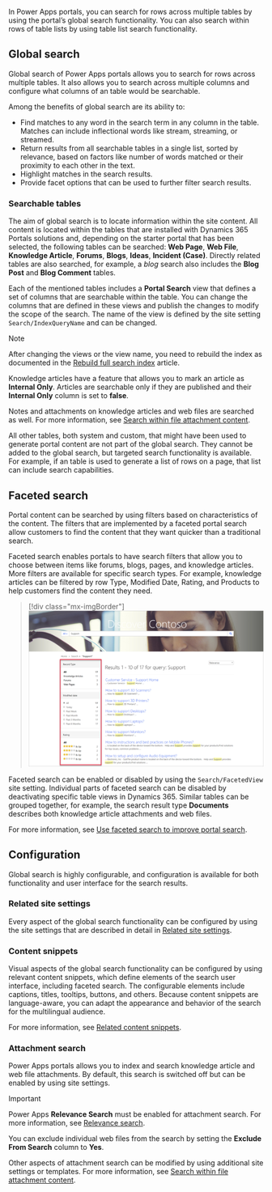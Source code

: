 In Power Apps portals, you can search for rows across multiple tables by using the portal’s global search functionality. You can also search within rows of table lists by using table list search functionality.

## Global search

Global search of Power Apps portals allows you to search for rows across multiple tables. It also allows you to search across multiple columns and configure what columns of an table would be searchable.

Among the benefits of global search are its ability to:

- Find matches to any word in the search term in any column in the table. Matches can include inflectional words like stream, streaming, or streamed.
- Return results from all searchable tables in a single list, sorted by relevance, based on factors like number of words matched or their proximity to each other in the text.
- Highlight matches in the search results.
- Provide facet options that can be used to further filter search results.

### Searchable tables

The aim of global search is to locate information within the site content. All content is located within the tables that are installed with Dynamics 365 Portals solutions and, depending on the starter portal that has been selected, the following tables can be searched: **Web Page**, **Web File**, **Knowledge Article**, **Forums**, **Blogs**, **Ideas**, **Incident (Case)**. Directly related tables are also searched, for example, a *blog* search also includes the **Blog Post** and **Blog Comment** tables.

Each of the mentioned tables includes a **Portal Search** view that defines a set of columns that are searchable within the table. You can change the columns that are defined in these views and publish the changes to modify the scope of the search. The name of the view is defined by the site setting `Search/IndexQueryName` and can be changed.

> [!NOTE]
> After changing the views or the view name, you need to rebuild the index as documented in the [Rebuild full search index](https://docs.microsoft.com/powerapps/maker/portals/configure/search#rebuild-full-search-index/?azure-portal=true) article.

Knowledge articles have a feature that allows you to mark an article as **Internal Only**. Articles are searchable only if they are published and their **Internal Only** column is set to **false**.

Notes and attachments on knowledge articles and web files are searched as well. For more information, see [Search within file attachment content](https://docs.microsoft.com/powerapps/maker/portals/configure/search-file-attachment/?azure-portal=true).

All other tables, both system and custom, that might have been used to generate portal content are not part of the global search. They cannot be added to the global search, but targeted search functionality is available. For example, if an table is used to generate a list of rows on a page, that list can include search capabilities.

## Faceted search

Portal content can be searched by using filters based on characteristics of the content. The filters that are implemented by a faceted portal search allow customers to find the content that they want quicker than a traditional search.

Faceted search enables portals to have search filters that allow you to choose between items like forums, blogs, pages, and knowledge articles. More filters are available for specific search types. For example, knowledge articles can be filtered by row Type, Modified Date, Rating, and Products to help customers find the content they need.

> [!div class="mx-imgBorder"]
> [![Screenshot of faceted content search using filters.](../media/content-search.png)](../media/content-search.png#lightbox)

Faceted search can be enabled or disabled by using the `Search/FacetedView` site setting. Individual parts of faceted search can be disabled by deactivating specific table views in Dynamics 365. Similar tables can be grouped together, for example, the search result type **Documents** describes both knowledge article attachments and web files.

For more information, see [Use faceted search to improve portal search](https://docs.microsoft.com/powerapps/maker/portals/configure/improve-portal-search-faceted-search/?azure-portal=true).

## Configuration

Global search is highly configurable, and configuration is available for both functionality and user interface for the search results.

### Related site settings

Every aspect of the global search functionality can be configured by using the site settings that are described in detail in [Related site settings](https://docs.microsoft.com/powerapps/maker/portals/configure/search#related-site-settings/?azure-portal=true).

### Content snippets

Visual aspects of the global search functionality can be configured by using relevant content snippets, which define elements of the search user interface, including faceted search. The configurable elements include captions, titles, tooltips, buttons, and others. Because content snippets are language-aware, you can adapt the appearance and behavior of the search for the multilingual audience.

For more information, see [Related content snippets](https://docs.microsoft.com/powerapps/maker/portals/configure/search#related-content-snippets/?azure-portal=true).

### Attachment search

Power Apps portals allows you to index and search knowledge article and web file attachments. By default, this search is switched off but can be enabled by using site settings.

> [!IMPORTANT]
> Power Apps **Relevance Search** must be enabled for attachment search. For more information, see [Relevance search](https://docs.microsoft.com/powerapps/user/relevance-search/?azure-portal=true).

You can exclude individual web files from the search by setting the **Exclude From Search** column to **Yes**.

Other aspects of attachment search can be modified by using additional site settings or templates. For more information, see [Search within file attachment content](https://docs.microsoft.com/powerapps/maker/portals/configure/search-file-attachment/?azure-portal=true).
